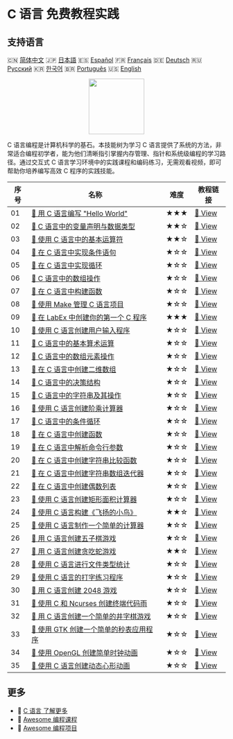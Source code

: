 # C 语言 免费教程实践

## 支持语言

🇨🇳 [简体中文](README_zh.md) 🇯🇵 [日本語](README_ja.md) 🇪🇸 [Español](README_es.md) 🇫🇷 [Français](README_fr.md) 🇩🇪 [Deutsch](README_de.md) 🇷🇺 [Русский](README_ru.md) 🇰🇷 [한국어](README_ko.md) 🇧🇷 [Português](README_pt.md) 🇺🇸 [English](README.md) 

<div align="center">
<img width="128px" src="https://file.labex.io/path/GAbMWgBPUOxV.png">
</div>

C 语言编程是计算机科学的基石。本技能树为学习 C 语言提供了系统的方法，非常适合编程初学者，能为他们清晰指引掌握内存管理、指针和系统级编程的学习路径。通过交互式 C 语言学习环境中的实践课程和编码练习，无需观看视频，即可帮助你培养编写高效 C 程序的实践技能。

|   序号 | 名称                                                                                                                         | 难度   | 教程链接                                                                                         |
|--------|------------------------------------------------------------------------------------------------------------------------------|--------|--------------------------------------------------------------------------------------------------|
|     01 | [📖 用 C 语言编写 "Hello World"](https://labex.io/zh/tutorials/c-create-hello-world-in-c-438286)                             | ★★★    | [🔗 View](https://labex.io/zh/tutorials/c-create-hello-world-in-c-438286)                        |
|     02 | [📖 C 语言中的变量声明与数据类型](https://labex.io/zh/tutorials/c-declare-variables-and-data-types-in-c-438287)              | ★★☆    | [🔗 View](https://labex.io/zh/tutorials/c-declare-variables-and-data-types-in-c-438287)          |
|     03 | [📖 使用 C 语言中的基本运算符](https://labex.io/zh/tutorials/c-use-basic-operators-in-c-438288)                              | ★★☆    | [🔗 View](https://labex.io/zh/tutorials/c-use-basic-operators-in-c-438288)                       |
|     04 | [📖 在 C 语言中实现条件语句](https://labex.io/zh/tutorials/c-implement-conditionals-in-c-438331)                             | ★☆☆    | [🔗 View](https://labex.io/zh/tutorials/c-implement-conditionals-in-c-438331)                    |
|     05 | [📖 在 C 语言中实现循环](https://labex.io/zh/tutorials/c-implement-loops-in-c-438332)                                        | ★☆☆    | [🔗 View](https://labex.io/zh/tutorials/c-implement-loops-in-c-438332)                           |
|     06 | [📖 C 语言中的数组操作](https://labex.io/zh/tutorials/c-handle-arrays-in-c-438330)                                           | ★☆☆    | [🔗 View](https://labex.io/zh/tutorials/c-handle-arrays-in-c-438330)                             |
|     07 | [📖 在 C 语言中构建函数](https://labex.io/zh/tutorials/c-build-functions-in-c-438329)                                        | ★☆☆    | [🔗 View](https://labex.io/zh/tutorials/c-build-functions-in-c-438329)                           |
|     08 | [📖 使用 Make 管理 C 语言项目](https://labex.io/zh/tutorials/c-manage-projects-with-make-in-c-438333)                        | ★☆☆    | [🔗 View](https://labex.io/zh/tutorials/c-manage-projects-with-make-in-c-438333)                 |
|     09 | [📖 在 LabEx 中创建你的第一个 C 程序](https://labex.io/zh/tutorials/c-create-your-first-c-program-in-labex-438241)           | ★★★    | [🔗 View](https://labex.io/zh/tutorials/c-create-your-first-c-program-in-labex-438241)           |
|     10 | [📖 使用 C 语言创建用户输入程序](https://labex.io/zh/tutorials/c-create-user-input-program-in-c-438242)                      | ★☆☆    | [🔗 View](https://labex.io/zh/tutorials/c-create-user-input-program-in-c-438242)                 |
|     11 | [📖 C 语言中的基本算术运算](https://labex.io/zh/tutorials/c-basic-arithmetic-operations-in-c-438262)                         | ★☆☆    | [🔗 View](https://labex.io/zh/tutorials/c-basic-arithmetic-operations-in-c-438262)               |
|     12 | [📖 C 语言中的数组元素操作](https://labex.io/zh/tutorials/c-manipulate-array-elements-in-c-438261)                           | ★☆☆    | [🔗 View](https://labex.io/zh/tutorials/c-manipulate-array-elements-in-c-438261)                 |
|     13 | [📖 在 C 语言中创建二维数组](https://labex.io/zh/tutorials/c-create-two-dimensional-arrays-in-c-438259)                      | ★☆☆    | [🔗 View](https://labex.io/zh/tutorials/c-create-two-dimensional-arrays-in-c-438259)             |
|     14 | [📖 C 语言中的决策结构](https://labex.io/zh/tutorials/c-decision-making-structures-in-c-438255)                              | ★☆☆    | [🔗 View](https://labex.io/zh/tutorials/c-decision-making-structures-in-c-438255)                |
|     15 | [📖 C 语言中的字符串及其操作](https://labex.io/zh/tutorials/c-strings-and-manipulate-them-in-c-438258)                       | ★☆☆    | [🔗 View](https://labex.io/zh/tutorials/c-strings-and-manipulate-them-in-c-438258)               |
|     16 | [📖 使用 C 语言创建阶乘计算器](https://labex.io/zh/tutorials/c-create-factorial-calculator-in-c-438256)                      | ★☆☆    | [🔗 View](https://labex.io/zh/tutorials/c-create-factorial-calculator-in-c-438256)               |
|     17 | [📖 C 语言中的条件循环](https://labex.io/zh/tutorials/c-conditional-loops-in-c-438260)                                       | ★☆☆    | [🔗 View](https://labex.io/zh/tutorials/c-conditional-loops-in-c-438260)                         |
|     18 | [📖 在 C 语言中创建函数](https://labex.io/zh/tutorials/c-create-functions-in-c-438257)                                       | ★☆☆    | [🔗 View](https://labex.io/zh/tutorials/c-create-functions-in-c-438257)                          |
|     19 | [📖 在 C 语言中解析命令行参数](https://labex.io/zh/tutorials/c-parse-command-line-arguments-in-c-438243)                     | ★☆☆    | [🔗 View](https://labex.io/zh/tutorials/c-parse-command-line-arguments-in-c-438243)              |
|     20 | [📖 在 C 语言中创建字符串比较函数](https://labex.io/zh/tutorials/c-create-string-comparison-functions-in-c-438244)           | ★☆☆    | [🔗 View](https://labex.io/zh/tutorials/c-create-string-comparison-functions-in-c-438244)        |
|     21 | [📖 在 C 语言中创建字符串数组迭代器](https://labex.io/zh/tutorials/c-create-string-array-iterators-in-c-438245)              | ★☆☆    | [🔗 View](https://labex.io/zh/tutorials/c-create-string-array-iterators-in-c-438245)             |
|     22 | [📖 在 C 语言中创建偶数列表](https://labex.io/zh/tutorials/c-create-even-numbers-list-in-c-438246)                           | ★☆☆    | [🔗 View](https://labex.io/zh/tutorials/c-create-even-numbers-list-in-c-438246)                  |
|     23 | [📖 使用 C 语言创建矩形面积计算器](https://labex.io/zh/tutorials/c-create-a-rectangle-area-calculator-in-c-438247)           | ★☆☆    | [🔗 View](https://labex.io/zh/tutorials/c-create-a-rectangle-area-calculator-in-c-438247)        |
|     24 | [📖 使用 C 语言构建《飞扬的小鸟》](https://labex.io/zh/tutorials/c-building-flappy-bird-using-c-298823)                      | ★★☆    | [🔗 View](https://labex.io/zh/tutorials/c-building-flappy-bird-using-c-298823)                   |
|     25 | [📖 使用 C 语言制作一个简单的计算器](https://labex.io/zh/tutorials/c-making-a-simple-calculator-using-c-298833)              | ★☆☆    | [🔗 View](https://labex.io/zh/tutorials/c-making-a-simple-calculator-using-c-298833)             |
|     26 | [📖 用 C 语言创建五子棋游戏](https://labex.io/zh/tutorials/c-creating-a-gomoku-game-in-c-298828)                             | ★☆☆    | [🔗 View](https://labex.io/zh/tutorials/c-creating-a-gomoku-game-in-c-298828)                    |
|     27 | [📖 用 C 语言创建贪吃蛇游戏](https://labex.io/zh/tutorials/c-creating-a-snake-game-in-c-298831)                              | ★★☆    | [🔗 View](https://labex.io/zh/tutorials/c-creating-a-snake-game-in-c-298831)                     |
|     28 | [📖 使用 C 语言进行文件类型统计](https://labex.io/zh/tutorials/c-file-type-statistics-using-c-298832)                        | ★☆☆    | [🔗 View](https://labex.io/zh/tutorials/c-file-type-statistics-using-c-298832)                   |
|     29 | [📖 使用 C 语言的打字练习程序](https://labex.io/zh/tutorials/c-typing-practice-program-using-c-298834)                       | ★☆☆    | [🔗 View](https://labex.io/zh/tutorials/c-typing-practice-program-using-c-298834)                |
|     30 | [📖 用 C 语言创建 2048 游戏](https://labex.io/zh/tutorials/c-creating-a-2048-game-in-c-298825)                               | ★☆☆    | [🔗 View](https://labex.io/zh/tutorials/c-creating-a-2048-game-in-c-298825)                      |
|     31 | [📖 使用 C 和 Ncurses 创建终端代码雨](https://labex.io/zh/tutorials/c-creating-terminal-code-rain-with-c-and-ncurses-298826) | ★☆☆    | [🔗 View](https://labex.io/zh/tutorials/c-creating-terminal-code-rain-with-c-and-ncurses-298826) |
|     32 | [📖 用 C 语言创建一个简单的井字棋游戏](https://labex.io/zh/tutorials/c-creating-a-simple-tic-tac-toe-game-in-c-298830)       | ★☆☆    | [🔗 View](https://labex.io/zh/tutorials/c-creating-a-simple-tic-tac-toe-game-in-c-298830)        |
|     33 | [📖 使用 GTK 创建一个简单的秒表应用程序](https://labex.io/zh/tutorials/c-create-a-simple-stopwatch-app-using-gtk-298824)     | ★☆☆    | [🔗 View](https://labex.io/zh/tutorials/c-create-a-simple-stopwatch-app-using-gtk-298824)        |
|     34 | [📖 使用 OpenGL 创建简单时钟动画](https://labex.io/zh/tutorials/c-creating-a-simple-clock-animation-using-opengl-298829)     | ★☆☆    | [🔗 View](https://labex.io/zh/tutorials/c-creating-a-simple-clock-animation-using-opengl-298829) |
|     35 | [📖 使用 C 语言创建动态心形动画](https://labex.io/zh/tutorials/c-creating-a-dynamic-heart-animation-with-c-298827)           | ★☆☆    | [🔗 View](https://labex.io/zh/tutorials/c-creating-a-dynamic-heart-animation-with-c-298827)      |

## 更多

- 🔗 [C 语言 了解更多](https://labex.io/zh/skilltrees/c)
- 🔗 [Awesome 编程课程](https://github.com/labex-labs/awesome-programming-courses)
- 🔗 [Awesome 编程项目](https://github.com/labex-labs/awesome-programming-projects)

